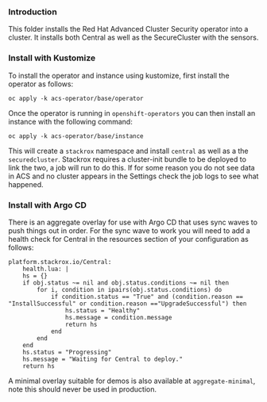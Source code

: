 ### Introduction

This folder installs the Red Hat Advanced Cluster Security operator into a cluster. It installs both Central as well as the SecureCluster with the sensors.

### Install with Kustomize

To install the operator and instance using kustomize, first install the operator as follows:

```
oc apply -k acs-operator/base/operator
```

Once the operator is running in `openshift-operators` you can then install an instance with the following command:

```
oc apply -k acs-operator/base/instance
```

This will create a `stackrox` namespace and install `central` as well as a the `securedcluster`. Stackrox requires a cluster-init bundle to be deployed to link the two, a job will run to do this. If for some reason you do not see data in ACS and no cluster appears in the Settings check the job logs to see what happened.

### Install with Argo CD

There is an aggregate overlay for use with Argo CD that uses sync waves to push things out in order. For the sync wave to work you will need to add a health check for Central in the resources section of your configuration as follows:

```
platform.stackrox.io/Central:
    health.lua: |
    hs = {}
    if obj.status ~= nil and obj.status.conditions ~= nil then
        for i, condition in ipairs(obj.status.conditions) do
            if condition.status == "True" and (condition.reason == "InstallSuccessful" or condition.reason =="UpgradeSuccessful") then
                hs.status = "Healthy"
                hs.message = condition.message
                return hs
            end
        end
    end
    hs.status = "Progressing"
    hs.message = "Waiting for Central to deploy."
    return hs
```

A minimal overlay suitable for demos is also available at `aggregate-minimal`, note this should never be used in production.